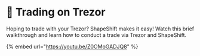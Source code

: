 # 🔄 Trading on Trezor

Hoping to trade with your Trezor? ShapeShift makes it easy! Watch this brief walkthrough and learn how to conduct a trade via Trezor and ShapeShift.

{% embed url="https://youtu.be/Z0OMoGADJQ8" %}
